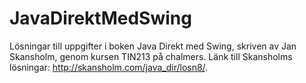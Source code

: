 # JavaDirektMedSwing
Lösningar till uppgifter i boken Java Direkt med Swing, skriven av Jan Skansholm, genom kursen TIN213 på chalmers. Länk till Skansholms lösningar: http://skansholm.com/java_dir/losn8/.
